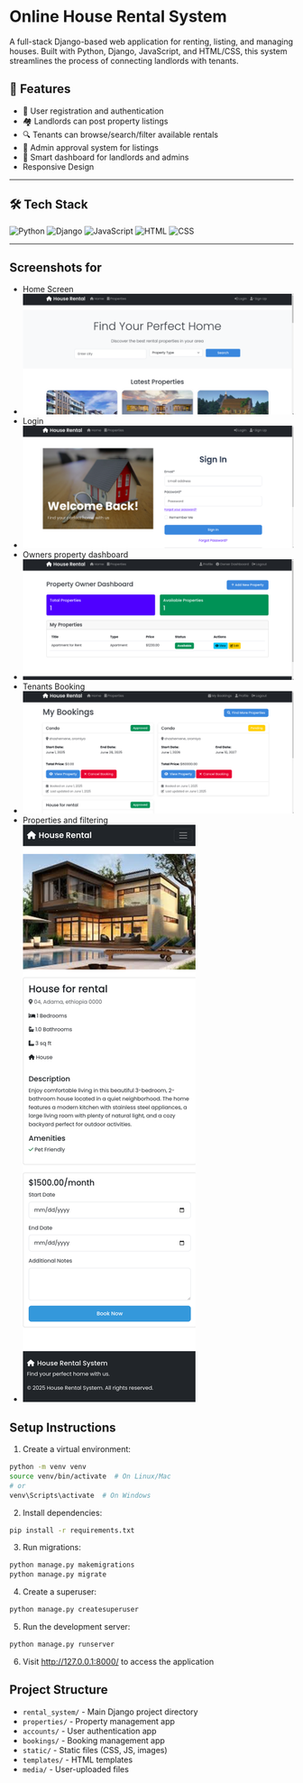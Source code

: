 # Online House Rental System

A full-stack Django-based web application for renting, listing, and managing houses. Built with Python, Django, JavaScript, and HTML/CSS, this system streamlines the process of connecting landlords with tenants.


## 🚀 Features

- 🧾 User registration and authentication
- 🏘️ Landlords can post property listings
- 🔍 Tenants can browse/search/filter available rentals
- 📄 Admin approval system for listings
- 🧠 Smart dashboard for landlords and admins
- Responsive Design

---

## 🛠️ Tech Stack

![Python](https://img.shields.io/badge/Python-3670A0?style=for-the-badge&logo=python&logoColor=ffdd54)
![Django](https://img.shields.io/badge/Django-092E20?style=for-the-badge&logo=django&logoColor=white)
![JavaScript](https://img.shields.io/badge/JavaScript-323330?style=for-the-badge&logo=javascript)
![HTML](https://img.shields.io/badge/HTML5-E34F26?style=for-the-badge&logo=html5)
![CSS](https://img.shields.io/badge/CSS3-1572B6?style=for-the-badge&logo=css3)

---

  
## Screenshots for

- Home Screen
- ![image alt](https://github.com/crackasuper/Online_House_Rental_System/blob/4c279b49336979fc2780e49ad09eeb9c328bdbf2/homepages.png)
- Login
- ![image alt](https://github.com/crackasuper/Online_House_Rental_System/blob/2e06dab064fc2ac2499d69e895a0d8abea434126/login.png)
- Owners property dashboard
- ![image alt](https://github.com/crackasuper/Online_House_Rental_System/blob/ffcd9ad77a1b01168c601092492d508387811f3e/ownership%20property.png)
- Tenants Booking
- ![image alt](https://github.com/crackasuper/Online_House_Rental_System/blob/5c61cd54cfaf1a78af9fe9aea789492f5ce4fd82/booking.png)
- Properties and filtering
- ![image alt](https://github.com/crackasuper/Online_House_Rental_System/blob/58e920cf2e784fd8d09fa603db15d686eb0616f3/127.0.0.1_8000_property_1_.png)

## Setup Instructions

1. Create a virtual environment:
```bash
python -m venv venv
source venv/bin/activate  # On Linux/Mac
# or
venv\Scripts\activate  # On Windows
```

2. Install dependencies:
```bash
pip install -r requirements.txt
```

3. Run migrations:
```bash
python manage.py makemigrations
python manage.py migrate
```

4. Create a superuser:
```bash
python manage.py createsuperuser
```

5. Run the development server:
```bash
python manage.py runserver
```

6. Visit http://127.0.0.1:8000/ to access the application

## Project Structure

- `rental_system/` - Main Django project directory
- `properties/` - Property management app
- `accounts/` - User authentication app
- `bookings/` - Booking management app
- `static/` - Static files (CSS, JS, images)
- `templates/` - HTML templates
- `media/` - User-uploaded files


